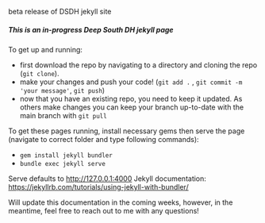 beta release of DSDH jekyll site


##### This is an in-progress Deep South DH jekyll page

To get up and running:
 - first download the repo by navigating to a directory and cloning the repo (`git clone`).
 - make your changes and push your code! (`git add .` , `git commit -m 'your message'`, `git push`)
 - now that you have an existing repo, you need to keep it updated. As others make changes you can keep your branch up-to-date with the main branch with `git pull`


To get these pages running, install necessary gems then serve the page (navigate to correct folder and type following commands):
 - `gem install jekyll bundler`
 - `bundle exec jekyll serve`


 Serve defaults to http://127.0.0.1:4000
 Jekyll documentation: https://jekyllrb.com/tutorials/using-jekyll-with-bundler/

Will update this documentation in the coming weeks, however, in the meantime, feel free to reach out to me with any questions!
